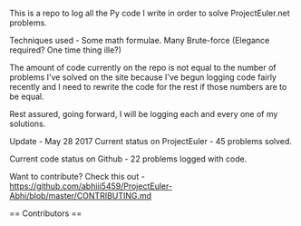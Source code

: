 This is a repo to log all the Py code I write in order to solve ProjectEuler.net problems.

Techniques used - Some math formulae. Many Brute-force (Elegance required? One time thing ille?)

The amount of code currently on the repo is not equal to the number of problems I've solved on the site because 
I've begun logging code fairly recently and I need to rewrite the code for the rest if those numbers are to be equal.

Rest assured, going forward, I will be logging each and every one of my solutions.

Update - May 28 2017
Current status on ProjectEuler - 45 problems solved. 

Current code status on Github  - 22 problems logged with code.

Want to contribute? Check this out - https://github.com/abhiii5459/ProjectEuler-Abhi/blob/master/CONTRIBUTING.md

== Contributors ==


